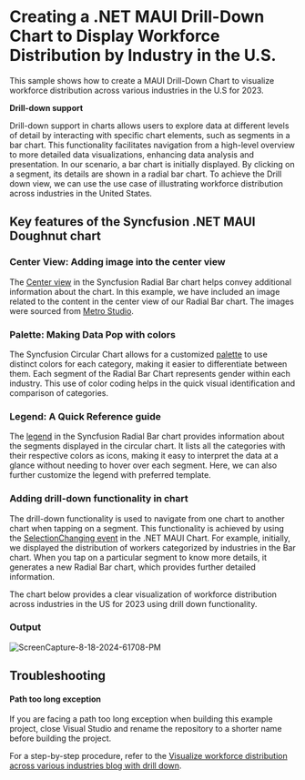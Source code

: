 # Creating a .NET MAUI Drill-Down Chart to Display Workforce Distribution by Industry in the U.S.
This sample shows how to create a MAUI Drill-Down Chart to visualize workforce distribution across various industries in the U.S for 2023.

**Drill-down support** 

Drill-down support in charts allows users to explore data at different levels of detail by interacting with specific chart elements, such as segments in a bar chart. This functionality facilitates navigation from a high-level overview to more detailed data visualizations, enhancing data analysis and presentation. In our scenario, a bar chart is initially displayed. By clicking on a segment, its details are shown in a radial bar chart. To achieve the Drill down view, we can use the use case of illustrating workforce distribution across industries in the United States.

## Key features of the Syncfusion .NET MAUI Doughnut chart

### Center View: Adding image into the center view
The [Center view](https://help.syncfusion.com/maui/circular-charts/radialbarchart#centerview) in the Syncfusion Radial Bar chart helps convey additional information about the chart. In this example, we have included an image related to the content in the center view of our Radial Bar chart. The images were sourced from [Metro Studio](https://www.syncfusion.com/downloads/metrostudio).

### Palette: Making Data Pop with colors
The Syncfusion Circular Chart allows for a customized [palette](https://help.syncfusion.com/cr/maui/Syncfusion.Maui.Charts.ChartSeries.html#Syncfusion_Maui_Charts_ChartSeries_PaletteBrushes) to use distinct colors for each category, making it easier to differentiate between them. Each segment of the Radial Bar Chart represents gender within each industry. This use of color coding helps in the quick visual identification and comparison of categories.

### Legend: A Quick Reference guide
The [legend](https://help.syncfusion.com/cr/maui/Syncfusion.Maui.Charts.ChartBase.html#Syncfusion_Maui_Charts_ChartBase_Legend) in the Syncfusion Radial Bar chart provides information about the segments displayed in the circular chart. It lists all the categories with their respective colors as icons, making it easy to interpret the data at a glance without needing to hover over each segment. Here, we can also further customize the legend with preferred template.

### Adding drill-down functionality in chart
The drill-down functionality is used to navigate from one chart to another chart when tapping on a segment. This functionality is achieved by using the [SelectionChanging event](https://help.syncfusion.com/cr/maui/Syncfusion.Maui.Charts.ChartSelectionBehavior.html#Syncfusion_Maui_Charts_ChartSelectionBehavior_SelectionChanging) in the .NET MAUI Chart. For example, initially, we displayed the distribution of workers categorized by industries in the Bar chart. When you tap on a particular segment to know more details, it generates a new Radial Bar chart, which provides further detailed information.

The chart below provides a clear visualization of workforce distribution across industries in the US for 2023 using drill down functionality.

### Output
![ScreenCapture-8-18-2024-61708-PM](https://github.com/user-attachments/assets/dfa2aa21-c427-442f-aafa-6a8fd31b70dd)

## Troubleshooting

#### Path too long exception

If you are facing a path too long exception when building this example project, close Visual Studio and rename the repository to a shorter name before building the project.

For a step-by-step procedure, refer to the [Visualize workforce distribution across various industries blog with drill down]().
